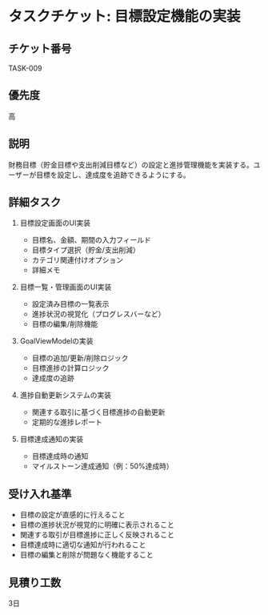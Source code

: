 # タスクチケット: 目標設定機能の実装

## チケット番号
TASK-009

## 優先度
高

## 説明
財務目標（貯金目標や支出削減目標など）の設定と進捗管理機能を実装する。ユーザーが目標を設定し、達成度を追跡できるようにする。

## 詳細タスク
1. 目標設定画面のUI実装
   - 目標名、金額、期間の入力フィールド
   - 目標タイプ選択（貯金/支出削減）
   - カテゴリ関連付けオプション
   - 詳細メモ

2. 目標一覧・管理画面のUI実装
   - 設定済み目標の一覧表示
   - 進捗状況の視覚化（プログレスバーなど）
   - 目標の編集/削除機能

3. GoalViewModelの実装
   - 目標の追加/更新/削除ロジック
   - 目標進捗の計算ロジック
   - 達成度の追跡

4. 進捗自動更新システムの実装
   - 関連する取引に基づく目標進捗の自動更新
   - 定期的な進捗レポート

5. 目標達成通知の実装
   - 目標達成時の通知
   - マイルストーン達成通知（例：50%達成時）

## 受け入れ基準
- 目標の設定が直感的に行えること
- 目標の進捗状況が視覚的に明確に表示されること
- 関連する取引が目標進捗に正しく反映されること
- 目標達成時に適切な通知が行われること
- 目標の編集と削除が問題なく機能すること

## 見積り工数
3日